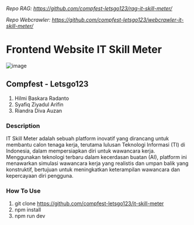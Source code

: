 *Repo RAG: https://github.com/compfest-letsgo123/rag-it-skill-meter/*

*Repo Webcrawler: https://github.com/compfest-letsgo123/webcrawler-it-skill-meter/*

# Frontend Website IT Skill Meter
![image](https://github.com/user-attachments/assets/37ba0309-e3d7-4103-9a50-11841e650996)

## Compfest - Letsgo123
1. Hilmi Baskara Radanto
2. Syafiq Ziyadul Arifin
3. Riandra Diva Auzan

### Description
IT Skill Meter adalah sebuah platform inovatif yang dirancang untuk membantu calon tenaga kerja, terutama lulusan Teknologi Informasi (TI) di Indonesia, dalam mempersiapkan diri untuk wawancara kerja. Menggunakan teknologi terbaru dalam kecerdasan buatan (AI), platform ini menawarkan simulasi wawancara kerja yang realistis dan umpan balik yang konstruktif, bertujuan untuk meningkatkan keterampilan wawancara dan kepercayaan diri pengguna.

### How To Use
1. git clone https://github.com/compfest-letsgo123/it-skill-meter
2. npm install
3. npm run dev
